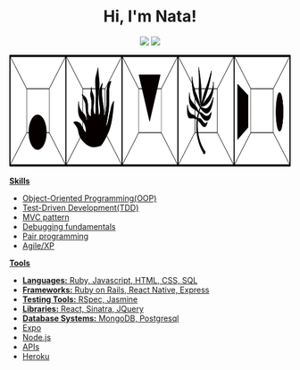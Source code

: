 <h1 align='center'>
  Hi, I'm Nata!
</h1>
<p  align='center'>
  <a href="https://github.com/TataSher/CV"> <img src="https://img.shields.io/badge/GitHub-100000?style=for-the-badge&logo=github&logoColor=white" ></a>
   <a href="https://www.linkedin.com/in/natalia-sherchenkova"> <img src="https://img.shields.io/badge/-LinkedIn%20-black?style=for-the-badge&logo=linkedin&logoColor=white" ></a>
 </p>
 <div id="pattern">
  <a href="https://github.com/TataSher/CV"><img src="https://github.com/TataSher/nsherchenkova/blob/main/Resources/pattern.png" style="background-repeat: repeat-x;height: 200px;"/>
</div>
 </p>

__Skills__
  - Object-Oriented Programming(OOP)
  - Test-Driven Development(TDD)
  - MVC pattern
  - Debugging fundamentals
  - Pair programming
  - Agile/XP

__Tools__
  - **Languages:** Ruby, Javascript, HTML, CSS, SQL
  - **Frameworks:** Ruby on Rails, React Native, Express
  - **Testing Tools:** RSpec, Jasmine
  - **Libraries:** React, Sinatra, JQuery
  - **Database Systems:** MongoDB, Postgresql
  - Expo
  - Node.js
  - APIs
  - Heroku

